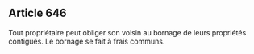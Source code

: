 Article 646
----
Tout propriétaire peut obliger son voisin au bornage de leurs propriétés
contiguës. Le bornage se fait à frais communs.
